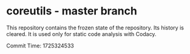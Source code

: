 # coreutils - master branch

This repository contains the frozen state of the repository.
Its history is cleared. It is used only for static code
analysis with Codacy.

Commit Time: 1725324533